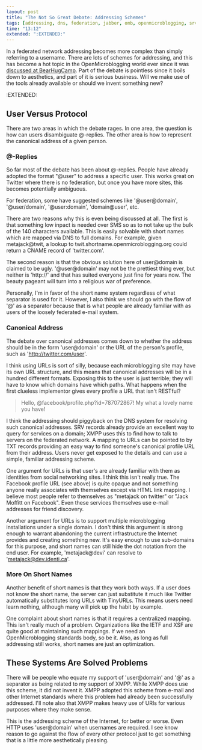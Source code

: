 ```yaml
---
layout: post
title: "The Not So Great Debate: Addressing Schemes"
tags: [addressing, dns, federation, jabber, omb, openmicroblogging, srv, xmpp]
time: "13:12"
extended: ":EXTENDED:"
---
```


In a federated network addressing becomes more complex than simply referring to a username.  There are lots of schemes for addressing, and this has become a hot topic in the OpenMicroblogging world ever since it was [discussed at BearHugCamp](http://metajack.im/2008/09/13/bearhugcamp-for-those-who-missed-it/).  Part of the debate is pointless since it boils down to aesthetics, and part of it is serious business.  Will we make use of the tools already available or should we invent something new?

:EXTENDED:

## User Versus Protocol

There are two areas in which the debate rages.  In one area, the question is how can users disambiguate @-replies.  The other area is how to represent the canonical address of a given person.

### @-Replies

So far most of the debate has been about @-replies.  People have already adopted the format "@user" to address a specific user.  This works great on Twitter where there is no federation, but once you have more sites, this becomes potentially ambiguous.

For federation, some have suggested schemes like '@user@domain', '@user/domain', '@user:domain', 'domain@user', etc.  

There are two reasons why this is even being discussed at all.  The first is that something low inpact is needed over SMS so as to not take up the bulk of the 140 characters available.  This is easily solvable with short names which are mapped via DNS to full domains.  For example, given metajack@twit, a lookup to twit.shortname.openmicroblogging.org could return a CNAME record of 'twitter.com'.  

The second reason is that the obvious solution here of user@domain is claimed to be ugly.  '@user@domain' may not be the prettiest thing ever, but neither is 'http://' and that has suited everyone just fine for years now.   The beauty pageant will turn into a religious war of preference.

Personally, I'm in favor of the short name system regardless of what separator is used for it.  However, I also think we should go with the flow of '@' as a separator because that is what people are already familiar with as users of the loosely federated e-mail system.

### Canonical Address

The debate over canonical addresses comes down to whether the address should be in the form 'user@domain' or the URL of the person's profile, such as 'http://twitter.com/user'.

I think using URLs is sort of silly, because each microblogging site may have its own URL structure, and this means that canonical addresses will be in a hundred different formats.  Exposing this to the user is just terrible; they will have to know which domains have which paths.   What happens when the first clueless implementor gives every profile a URL that isn't RESTful?  

> Hello, @facebook/profile.php?id=787072867!  My what a lovely name you have!

I think the addressing should piggyback on the DNS system for resolving such canonical addresses.  SRV records already provide an excellent way to query for services on a domain; XMPP uses this to find how to talk to servers on the federated network.  A mapping to URLs can be pointed to by TXT records providing an easy way to find someone's canonical profile URL from their address.  Users never get exposed to the details and can use a simple, familiar addressing scheme.

One argument for URLs is that user's are already familiar with them as identities from social networking sites.  I think this isn't really true.  The Facebook profile URL (see above) is quite opaque and not something anyone really associates with themselves except via HTML link mapping.  I believe most people refer to themselves as "metajack on twitter" or "Jack Moffitt on Facebook".  Even these services themselves use e-mail addresses for friend discovery.

Another argument for URLs is to support multiple microblogging installations under a single domain.  I don't think this argument is strong enough to warrant abandoning the current infrastructure the Internet provides and creating something new.  It's easy enough to use sub-domains for this purpose, and short names can still hide the dot notation from the end user.  For example, 'metajack@devi' can resolve to 'metajack@dev.identi.ca'.

### More On Short Names 

Another benefit of short names is that they work both ways.  If a user does not know the short name, the server can just substitute it much like Twitter automatically substitutes long URLs with TinyURLs.  This means users need learn nothing, although many will pick up the habit by example.

One complaint about short names is that it requires a centralized mapping.  This isn't really much of a problem.  Organizations like the IETF and XSF are quite good at maintaining such mappings.  If we need an OpenMicroblogging standards body, so be it.  Also, as long as full addressing still works, short names are just an optimization.

## These Systems Are Solved Problems

There will be people who equate my support of 'user@domain' and '@' as a separator as being related to my support of XMPP.  While XMPP does use this scheme, it did not invent it.  XMPP adopted this scheme from e-mail and other Internet standards where this problem had already been successfully addressed.  I'll note also that XMPP makes heavy use of URIs for various purposes where they make sense.

This is the addressing scheme of the Internet, for better or worse.  Even HTTP uses 'user@domain' when usernames are required.  I see know reason to go against the flow of every other protocol just to get something that is a little more aesthetically pleasing.


